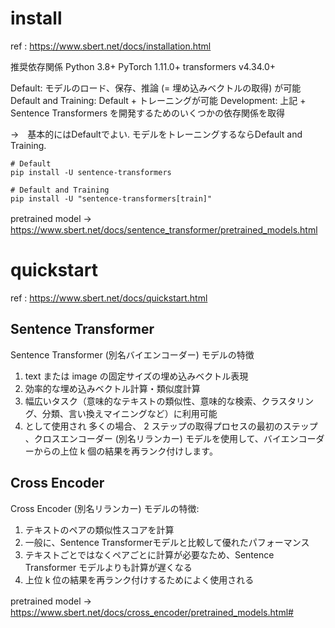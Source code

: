 # install
ref : https://www.sbert.net/docs/installation.html

推奨依存関係
Python 3.8+
PyTorch 1.11.0+
transformers v4.34.0+

Default: モデルのロード、保存、推論 (= 埋め込みベクトルの取得) が可能
Default and Training: Default + トレーニングが可能
Development: 上記 + Sentence Transformers を開発するためのいくつかの依存関係を取得

→　基本的にはDefaultでよい. モデルをトレーニングするならDefault and Training. 

```
# Default
pip install -U sentence-transformers

# Default and Training
pip install -U "sentence-transformers[train]"
```

pretrained model
→　https://www.sbert.net/docs/sentence_transformer/pretrained_models.html

# quickstart
ref : https://www.sbert.net/docs/quickstart.html


## Sentence Transformer

Sentence Transformer (別名バイエンコーダー) モデルの特徴

1. text または image の固定サイズの埋め込みベクトル表現
2. 効率的な埋め込みベクトル計算・類似度計算
3. 幅広いタスク（意味的なテキストの類似性、意味的な検索、クラスタリング、分類、言い換えマイニングなど）に利用可能
4. として使用され 多くの場合、 2 ステップの取得プロセスの最初のステップ 、クロスエンコーダー (別名リランカー) モデルを使用して、バイエンコーダーからの上位 k 個の結果を再ランク付けします。


## Cross Encoder

Cross Encoder (別名リランカー) モデルの特徴:

1. テキストのペアの類似性スコアを計算
2. 一般に、Sentence Transformerモデルと比較して優れたパフォーマンス
3. テキストごとではなくペアごとに計算が必要なため、Sentence Transformer モデルよりも計算が遅くなる
4. 上位 k 位の結果を再ランク付けするためによく使用される

pretrained model
→　https://www.sbert.net/docs/cross_encoder/pretrained_models.html#